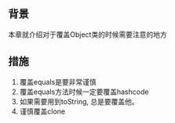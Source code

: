 
## 背景
本章就介绍对于覆盖Object类的时候需要注意的地方

## 措施

1. 覆盖equals是要非常谨慎
2. 覆盖equals方法时候一定要覆盖hashcode
3. 如果需要用到toString, 总是要覆盖他。
4. 谨慎覆盖clone
